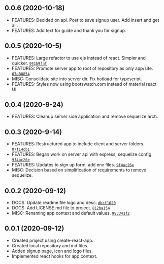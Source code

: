 ## 0.0.6 (2020-10-18)
-   FEATURES: Decided on api. Post to save signup user. Add insert and get all.
-   FEATURES: Add text for guide and thank you for signup.


## 0.0.5 (2020-10-5)

-   FEATURES: Large refactor to use ejs instead of react. Simpler and quicker. [`041b9faf`]
-   FEATURES: Promote server app to root of repository as only app/site. [`67e80854`]
-   MISC: Consolidate site into server dir. Fix hotload for typescript.
-   FEATURES: Styles now using bootswatch.com instead of material react UI.

[`041b9faf`]: https://github.com/elusive/rnd-secret-santa/commit/041b9fafe8e77de49c684db17752e014398294bd
[`67e80854`]: https://github.com/elusive/rnd-secret-santa/commit/67e80854acb9d765a8d45fd27881dfb4a9d2c8de

## 0.0.4 (2020-9-24)

-   FEATURES: Cleanup server side application and remove sequelize arch.

## 0.0.3 (2020-9-14)

-   FEATURES: Restructured app to include client and server folders. [`07f14cb1`]
-   FEATURES: Began work on server api with express, sequelize config. [`9f4ac26e`]
-   FEATURES: Updates to sign up form, add env files. [`9f4ac26e`]
-   MISC: Decision based on simplification of requirements to remove sequelize.

[`9f4ac26e`]: https://github.com/elusive/rnd-secret-santa/commit/9f4ac26ea674cff24846d8a6d803258f1527aaf7
[`07f14cb1`]: https://github.com/elusive/rnd-secret-santa/commit/07f14cb11de911ebb8581a530f119b233798d847

## 0.0.2 (2020-09-12)

-   DOCS: Update readme file logo and desc. [`dbcf1020`]
-   DOCS: Add LICENSE.md file to project. [`812ba154`]
-   MISC: Renaming app context and default values. [`983341f2`]

[`dbcf1020`]: https://github.com/elusive/rnd-secret-santa/commit/dbcf1020a77c63ac966575e5053afcdb4eae7996
[`812ba154`]: https://github.com/elusive/rnd-secret-santa/pull/1/commits/812ba154bc949ce574c06b5d57d46ad443ece3c8
[`983341f2`]: https://github.com/elusive/rnd-secret-santa/commit/983341f2a4bf634399e2911cfe6815b6a93b8d43

## 0.0.1 (2020-09-12)

-   Created project using create-react-app.
-   Created local repository and md files.
-   Added signup page, icon and logo files.
-   Implemented react hooks for app context.

